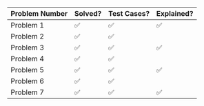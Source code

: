 | Problem Number | Solved? | Test Cases? | Explained? |
| -------------- | ------- | ----------- | ---------- |
| Problem 1      | ✅       | ✅           |    ✅        |
| Problem 2      | ✅       | ✅           |            |
| Problem 3      | ✅       | ✅          |     ✅       |
| Problem 4      | ✅       |   ✅         |            |
| Problem 5      |   ✅      |         ✅    |    ✅        |
| Problem 6      | ✅       | ✅           |            |
| Problem 7      |   ✅       |       ✅      |     ✅       |


